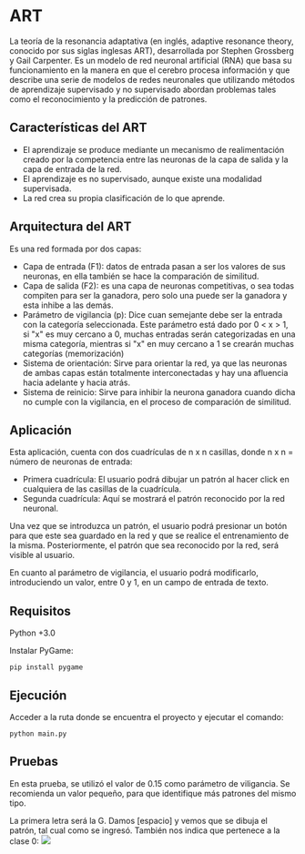 # ART

La teoría de la resonancia adaptativa (en inglés, adaptive resonance theory, conocido por sus siglas inglesas ART), desarrollada por Stephen Grossberg y Gail Carpenter. Es un modelo de red neuronal artificial (RNA) que basa su funcionamiento en la manera en que el cerebro procesa información y que describe una serie de modelos de redes neuronales que utilizando métodos de aprendizaje supervisado y no supervisado abordan problemas tales como el reconocimiento y la predicción de patrones.

## Características del ART
- El aprendizaje se produce mediante un mecanismo de realimentación creado por la competencia entre las neuronas de la capa de salida y la capa de entrada de la red.
- El aprendizaje es no supervisado, aunque existe una modalidad supervisada.
- La red crea su propia clasificación de lo que aprende.

## Arquitectura del ART

Es una red formada por dos capas:
- Capa de entrada (F1): datos de entrada pasan a ser los valores de sus neuronas, en ella también se hace la comparación de similitud.
- Capa de salida (F2): es una capa de neuronas competitivas, o sea todas compiten para ser la ganadora, pero solo una puede ser la ganadora y esta inhibe a las demás.
- Parámetro de vigilancia (p): Dice cuan semejante debe ser la entrada con la categoría seleccionada. Este parámetro está dado por 0 < x > 1, si "x" es muy cercano a 0, muchas entradas serán categorizadas en una misma categoría, mientras si "x" en muy cercano a 1 se crearán muchas categorías (memorización)
- Sistema de orientación: Sirve para orientar la red, ya que las neuronas de ambas capas están totalmente interconectadas y hay una afluencia hacia adelante y hacia atrás.
- Sistema de reinicio: Sirve para inhibir la neurona ganadora cuando dicha no cumple con la vigilancia, en el proceso de comparación de similitud.

## Aplicación
Esta aplicación, cuenta con dos cuadrículas de n x n casillas, donde n x n = número de neuronas de entrada:
- Primera cuadrícula: El usuario podrá dibujar un patrón al hacer click en cualquiera de las casillas de la cuadrícula.
- Segunda cuadrícula: Aquí se mostrará el patrón reconocido por la red neuronal. 

Una vez que se introduzca un patrón, el usuario podrá presionar un botón para que este sea guardado en la red y que se realice el entrenamiento de la misma. Posteriormente, el patrón que sea reconocido por la red, será visible al usuario.	 

En cuanto al parámetro de vigilancia, el usuario podrá modificarlo, introduciendo un valor, entre 0 y 1, en un campo de entrada de texto.


## Requisitos
Python +3.0

Instalar PyGame: 

```pip install pygame```

## Ejecución
Acceder a la ruta donde se encuentra el proyecto y ejecutar el comando:

```python main.py```

## Pruebas
En esta prueba, se utilizó el valor de 0.15 como parámetro de viligancia. Se recomienda un valor pequeño, para que identifique más patrones del mismo tipo.

La primera letra será la G. Damos [espacio] y vemos que se dibuja el patrón, tal cual como se ingresó. También nos indica que pertenece a la clase 0:
![](/img/1.png)

